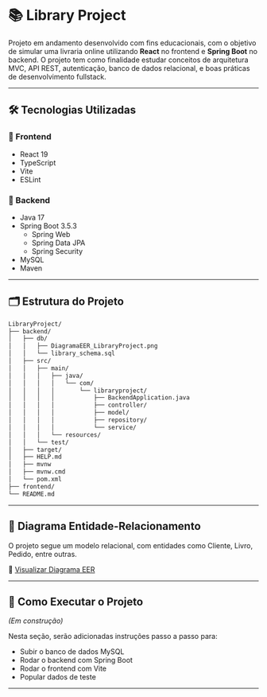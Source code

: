 # 📚 Library Project  

Projeto em andamento desenvolvido com fins educacionais, com o objetivo de simular uma livraria online utilizando **React** no frontend e **Spring Boot** no backend. O projeto tem como finalidade estudar conceitos de arquitetura MVC, API REST, autenticação, banco de dados relacional, e boas práticas de desenvolvimento fullstack.  

---  

## 🛠️ Tecnologias Utilizadas  

### 🔹 Frontend  
- React 19  
- TypeScript  
- Vite  
- ESLint  

### 🔹 Backend  
- Java 17  
- Spring Boot 3.5.3  
  - Spring Web  
  - Spring Data JPA  
  - Spring Security  
- MySQL  
- Maven  

---  

## 🗂️ Estrutura do Projeto  

```bash  
LibraryProject/
├── backend/
│   ├── db/
│   │   ├── DiagramaEER_LibraryProject.png
│   │   └── library_schema.sql
│   ├── src/
│   │   ├── main/
│   │   │   ├── java/
│   │   │   │   └── com/
│   │   │   │       └── libraryproject/
│   │   │   │           ├── BackendApplication.java
│   │   │   │           ├── controller/
│   │   │   │           ├── model/
│   │   │   │           ├── repository/
│   │   │   │           └── service/
│   │   │   └── resources/
│   │   └── test/
│   ├── target/
│   ├── HELP.md
│   ├── mvnw
│   ├── mvnw.cmd
│   └── pom.xml
├── frontend/
└── README.md 
```  

---  

## 🧠 Diagrama Entidade-Relacionamento  

O projeto segue um modelo relacional, com entidades como Cliente, Livro, Pedido, entre outras.  

📎 [Visualizar Diagrama EER](backend/db/DiagramaEER_LibraryProject.png)  

---  

## 🚀 Como Executar o Projeto  

*(Em construção)*  

Nesta seção, serão adicionadas instruções passo a passo para:  

* Subir o banco de dados MySQL  
* Rodar o backend com Spring Boot  
* Rodar o frontend com Vite  
* Popular dados de teste  

---